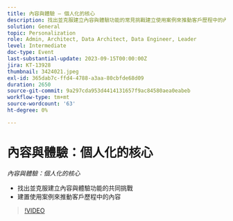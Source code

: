 ```yaml
---
title: 內容與體驗 — 個人化的核心
description: 找出並克服建立內容與體驗功能的常見挑戰建立使用案例來推動客戶歷程中的內容
solution: General
topic: Personalization
role: Admin, Architect, Data Architect, Data Engineer, Leader
level: Intermediate
doc-type: Event
last-substantial-update: 2023-09-15T00:00:00Z
jira: KT-13928
thumbnail: 3424021.jpeg
exl-id: 365dab7c-ffd4-4788-a3aa-80cbfde68d09
duration: 2650
source-git-commit: 9a297cda953d4414131657f9ac84580aea0eabeb
workflow-type: tm+mt
source-wordcount: '63'
ht-degree: 0%

---
```


# 內容與體驗：個人化的核心

*內容與體驗：個人化的核心*

* 找出並克服建立內容與體驗功能的共同挑戰
* 建置使用案例來推動客戶歷程中的內容

>[!VIDEO](https://video.tv.adobe.com/v/3424021/?learn=on)
